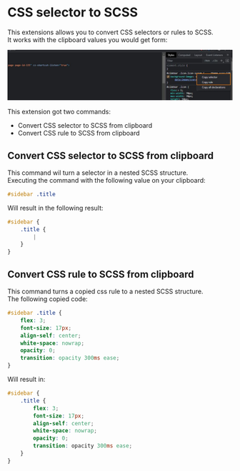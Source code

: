 # CSS selector to SCSS

This extensions allows you to convert CSS selectors or rules to SCSS.  
It works with the clipboard values you would get form:

![Copy rule or selector](images/copy-selector-or-rule-in-chrome.jpg)

This extension got two commands:
* Convert CSS selector to SCSS from clipboard
* Convert CSS rule to SCSS from clipboard

## Convert CSS selector to SCSS from clipboard
This command wil turn a selector in a nested SCSS structure.  
Executing the command with the following value on your clipboard:

```css
#sidebar .title
```

Will result in the following result:
```scss
#sidebar {
    .title {
        |
    }
}
```

## Convert CSS rule to SCSS from clipboard 
This command turns a copied css rule to a nested SCSS structure.  
The following copied code:

```css
#sidebar .title {
	flex: 3;
	font-size: 17px;
	align-self: center;
	white-space: nowrap;
	opacity: 0;
	transition: opacity 300ms ease;
}
```

Will result in:
```scss
#sidebar {
    .title {
        flex: 3;
        font-size: 17px;
        align-self: center;
        white-space: nowrap;
        opacity: 0;
        transition: opacity 300ms ease;
    }
}
```